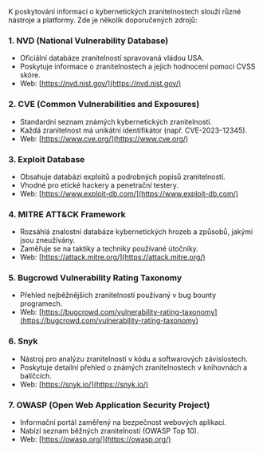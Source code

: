 K poskytování informací o kybernetických zranitelnostech slouží různé nástroje a platformy. Zde je několik doporučených zdrojů:

### 1. **NVD (National Vulnerability Database)**

- Oficiální databáze zranitelností spravovaná vládou USA.
- Poskytuje informace o zranitelnostech a jejich hodnocení pomocí CVSS skóre.
- Web: [https://nvd.nist.gov/](https://nvd.nist.gov/)

### 2. **CVE (Common Vulnerabilities and Exposures)**

- Standardní seznam známých kybernetických zranitelností.
- Každá zranitelnost má unikátní identifikátor (např. CVE-2023-12345).
- Web: [https://www.cve.org/](https://www.cve.org/)

### 3. **Exploit Database**

- Obsahuje databázi exploitů a podrobných popisů zranitelností.
- Vhodné pro etické hackery a penetrační testery.
- Web: [https://www.exploit-db.com/](https://www.exploit-db.com/)

### 4. **MITRE ATT&CK Framework**

- Rozsáhlá znalostní databáze kybernetických hrozeb a způsobů, jakými jsou zneužívány.
- Zaměřuje se na taktiky a techniky používané útočníky.
- Web: [https://attack.mitre.org/](https://attack.mitre.org/)

### 5. **Bugcrowd Vulnerability Rating Taxonomy**

- Přehled nejběžnějších zranitelností používaný v bug bounty programech.
- Web: [https://bugcrowd.com/vulnerability-rating-taxonomy](https://bugcrowd.com/vulnerability-rating-taxonomy)

### 6. **Snyk**

- Nástroj pro analýzu zranitelností v kódu a softwarových závislostech.
- Poskytuje detailní přehled o známých zranitelnostech v knihovnách a balíčcích.
- Web: [https://snyk.io/](https://snyk.io/)

### 7. **OWASP (Open Web Application Security Project)**

- Informační portál zaměřený na bezpečnost webových aplikací.
- Nabízí seznam běžných zranitelností (OWASP Top 10).
- Web: [https://owasp.org/](https://owasp.org/)
